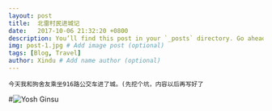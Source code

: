 ```yaml
---
layout: post
title:  北雷村民进城记
date:   2017-10-06 21:32:20 +0800
description: You’ll find this post in your `_posts` directory. Go ahead and edit it and re-build the site to see your changes. # Add post description (optional)
img: post-1.jpg # Add image post (optional)
tags: [Blog, Travel]
author: Xindu # Add name author (optional)
---
```

    今天我和狗舍友乘坐916路公交车进了城。(先挖个坑，内容以后再写好了
#![Yosh Ginsu]({{site.baseurl}}/assets/img/yosh-ginsu.jpg)
